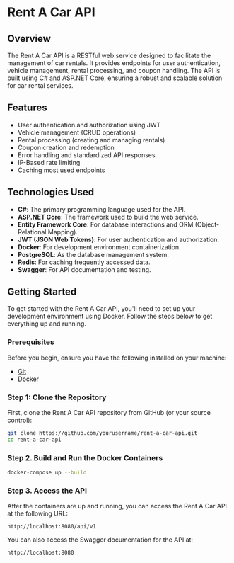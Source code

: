 # Rent A Car API

## Overview

The Rent A Car API is a RESTful web service designed to facilitate the management of car rentals. It provides endpoints for user authentication, vehicle management, rental processing, and coupon handling. The API is built using C# and ASP.NET Core, ensuring a robust and scalable solution for car rental services.

## Features
- User authentication and authorization using JWT
- Vehicle management (CRUD operations)
- Rental processing (creating and managing rentals)
- Coupon creation and redemption
- Error handling and standardized API responses
- IP-Based rate limiting
- Caching most used endpoints

## Technologies Used
- **C#**: The primary programming language used for the API.
- **ASP.NET Core**: The framework used to build the web service.
- **Entity Framework Core**: For database interactions and ORM (Object-Relational Mapping).
- **JWT (JSON Web Tokens)**: For user authentication and authorization.
- **Docker**: For development environment containerization.
- **PostgreSQL**: As the database management system.
- **Redis**: For caching frequently accessed data.
- **Swagger**: For API documentation and testing.


## Getting Started

To get started with the Rent A Car API, you'll need to set up your development environment using Docker. Follow the steps below to get everything up and running.

### Prerequisites

Before you begin, ensure you have the following installed on your machine:

- [Git](https://git-scm.com/downloads)
- [Docker](https://www.docker.com/get-started)

### Step 1: Clone the Repository

First, clone the Rent A Car API repository from GitHub (or your source control):

```bash
git clone https://github.com/yourusername/rent-a-car-api.git
cd rent-a-car-api
```

### Step 2. Build and Run the Docker Containers

```bash
docker-compose up --build
```

### Step 3. Access the API

After the containers are up and running, you can access the Rent A Car API at the following URL:
```
http://localhost:8080/api/v1
```

You can also access the Swagger documentation for the API at:
```
http://localhost:8080
```
